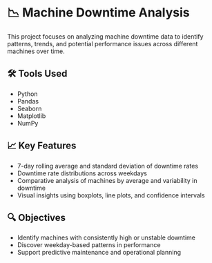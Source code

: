 # 📉 Machine Downtime Analysis

This project focuses on analyzing machine downtime data to identify patterns, trends, and potential performance issues across different machines over time.

## 🛠️ Tools Used
- Python
- Pandas
- Seaborn
- Matplotlib
- NumPy

## 📈 Key Features
- 7-day rolling average and standard deviation of downtime rates
- Downtime rate distributions across weekdays
- Comparative analysis of machines by average and variability in downtime
- Visual insights using boxplots, line plots, and confidence intervals

## 🔍 Objectives
- Identify machines with consistently high or unstable downtime
- Discover weekday-based patterns in performance
- Support predictive maintenance and operational planning


